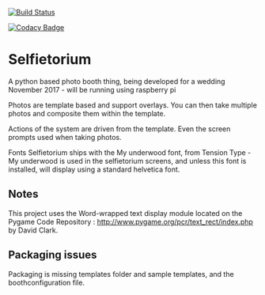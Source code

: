 [![Build Status](https://travis-ci.org/computamike/Selfietorium.svg?branch=master)](https://travis-ci.org/computamike/Selfietorium)

[![Codacy Badge](https://api.codacy.com/project/badge/Grade/7efa98acbdc2410ba7e01d5d56c987e5)](https://www.codacy.com/app/mike_18/Selfietorium?utm_source=github.com&amp;utm_medium=referral&amp;utm_content=computamike/Selfietorium&amp;utm_campaign=Badge_Grade)

# Selfietorium
A python based photo booth thing, being developed for a wedding November 2017 - will be running using raspberry pi

Photos are template based and support overlays. You can then take multiple photos and composite them within the template.

Actions of the system are driven from the template.  Even the screen prompts used when taking photos.

Fonts
Selfietorium ships with the My underwood font, from Tension Type - My underwood is used in the selfietorium screens, and unless this font is installed, will display using a standard helvetica font.


## Notes
This project uses the Word-wrapped text display module located on the Pygame Code Repository : http://www.pygame.org/pcr/text_rect/index.php by David Clark.

## Packaging issues
Packaging is missing templates folder and sample templates, and the boothconfiguration file.


